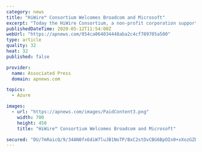 ```yaml
---
category: news
title: "HiWire™ Consortium Welcomes Broadcom and Microsoft"
excerpt: "Today the HiWire Consortium, a non-profit corporation supporting the advancement and adoption of HiWire Active Electrical Cables (AECs), announced that Broadcom (NASDAQ: AVGO) and Microsoft have joined the HiWire Consortium,"
publishedDateTime: 2020-05-12T11:54:00Z
webUrl: "https://apnews.com/054ca064034448aba2c4cf789705a500"
type: article
quality: 32
heat: 32
published: false

provider:
  name: Associated Press
  domain: apnews.com

topics:
  - Azure

images:
  - url: "https://apnews.com/images/PaidContent3.png"
    width: 700
    height: 450
    title: "HiWire™ Consortium Welcomes Broadcom and Microsoft"

secured: "DU/7mRaicQ/9/34AN0fx6diW7luJB1NoTP/BxC2stDvCBG6BpOIn0+xXozGZDKdACu5VMZZV6oPoUcA8V4xYo/f5DW1vB3VRNRx/9+9yu3KBPwRPY3A/seGJg2OIDbXxuUnoQXZoLo2cUJJ73OxGcicqofpJEEO0FToopzyG9tjA/S+dBsJ7cHO0mETu6F3TkV2DrtN5Q63bOlOFgSe30LHNurb2quPuHqL2TOzJC/D19IWgmNkNQMuvMI87qMPjN2y3ZkEmQGjCTBDNxEeh9I0b5vp6MEZtB7kq5sRbZras5RO48LSlxiAvdB/KotnR;FiPy/seYRB5Hsr7nC2LWSg=="
---
```



